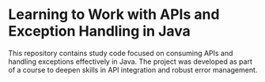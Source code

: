 # Learning to Work with APIs and Exception Handling in Java

This repository contains study code focused on consuming APIs and handling exceptions effectively in Java. The project was developed as part of a course to deepen skills in API integration and robust error management.
